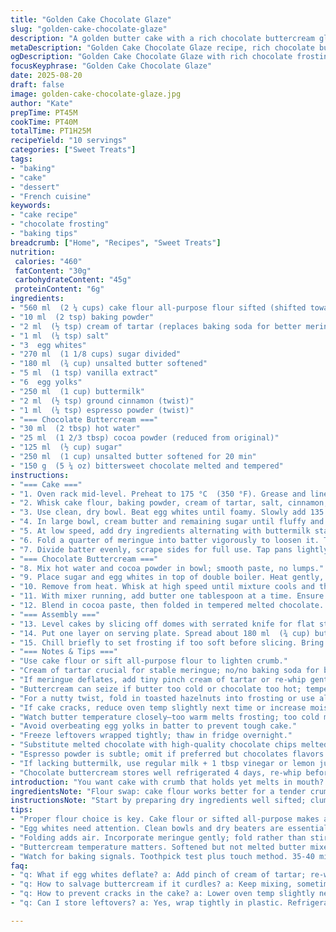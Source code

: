 ```yaml
---
title: "Golden Cake Chocolate Glaze"
slug: "golden-cake-chocolate-glaze"
description: "A golden butter cake with a rich chocolate buttercream glaze. Uses cake flour swap for a lighter crumb, replace baking soda with cream of tartar to stabilize egg whites better. Adds cinnamon for warmth and a pinch of espresso powder to intensify chocolate notes. Egg whites whipped to medium peaks then folded gently to avoid deflation. Chocolate buttercream tempered to avoid graininess. Watch for cake doneness using toothpick and spring-back touch—don’t overbake. Classic texture, nuanced chocolate finish. Useful substitutions offered, troubleshooting tips for buttercream and cake shape included."
metaDescription: "Golden Cake Chocolate Glaze recipe, rich chocolate buttercream. Fluffy layers with warm cinnamon; experience delightful flavors."
ogDescription: "Golden Cake Chocolate Glaze with rich chocolate frosting. Perfect for any occasion, layered cake brings warmth with cinnamon and espresso notes."
focusKeyphrase: "Golden Cake Chocolate Glaze"
date: 2025-08-20
draft: false
image: golden-cake-chocolate-glaze.jpg
author: "Kate"
prepTime: PT45M
cookTime: PT40M
totalTime: PT1H25M
recipeYield: "10 servings"
categories: ["Sweet Treats"]
tags:
- "baking"
- "cake"
- "dessert"
- "French cuisine"
keywords:
- "cake recipe"
- "chocolate frosting"
- "baking tips"
breadcrumb: ["Home", "Recipes", "Sweet Treats"]
nutrition: 
 calories: "460"
 fatContent: "30g"
 carbohydrateContent: "45g"
 proteinContent: "6g"
ingredients:
- "560 ml  (2 ¼ cups) cake flour all-purpose flour sifted (shifted towards cake flour for softness)"
- "10 ml  (2 tsp) baking powder"
- "2 ml  (½ tsp) cream of tartar (replaces baking soda for better meringue stabilization)"
- "1 ml  (¼ tsp) salt"
- "3  egg whites"
- "270 ml  (1 1/8 cups) sugar divided"
- "180 ml  (¾ cup) unsalted butter softened"
- "5 ml  (1 tsp) vanilla extract"
- "6  egg yolks"
- "250 ml  (1 cup) buttermilk"
- "2 ml  (½ tsp) ground cinnamon (twist)"
- "1 ml  (¼ tsp) espresso powder (twist)"
- "=== Chocolate Buttercream ==="
- "30 ml  (2 tbsp) hot water"
- "25 ml  (1 2/3 tbsp) cocoa powder (reduced from original)"
- "125 ml  (½ cup) sugar"
- "250 ml  (1 cup) unsalted butter softened for 20 min"
- "150 g  (5 ¼ oz) bittersweet chocolate melted and tempered"
instructions:
- "=== Cake ==="
- "1. Oven rack mid-level. Preheat to 175 °C  (350 °F). Grease and line bottoms of two 20 cm  (8 inch) springform pans. Paper must fit snugly—prevents crust cracking."
- "2. Whisk cake flour, baking powder, cream of tartar, salt, cinnamon, and espresso powder in medium bowl. Sifting helps avoid clumps."
- "3. Use clean, dry bowl. Beat egg whites until foamy. Slowly add 135 ml  (½ cup) sugar while whisking, build to medium peaks—stiff but not dry. Look for shiny texture, holds shape with slight curl at tip. Stop over-beating or drying out; leads to flat cake."
- "4. In large bowl, cream butter and remaining sugar until fluffy and pale, 2-3 minutes with paddle. Add yolks one at a time, mixing until smooth. Scrape bowl sides—no pockets."
- "5. At low speed, add dry ingredients alternating with buttermilk starting and ending with dry. Avoid over-mixing to keep batter light; stop as soon as streaks disappear."
- "6. Fold a quarter of meringue into batter vigorously to loosen it. Then fold gently remaining whites with a rubber spatula—no deflate. See swirls disappear but batter stays airy."
- "7. Divide batter evenly, scrape sides for full use. Tap pans lightly on counter to release air bubbles. Bake 35-40 minutes. Toothpick inserted must come out clean or with a few moist crumbs; cake springs back lightly to touch—if wobbles, add bake time. Cool 10 minutes in pan, run a knife to loosen edges, flip onto rack paper side up. Cool completely."
- "=== Chocolate Buttercream ==="
- "8. Mix hot water and cocoa powder in bowl; smooth paste, no lumps."
- "9. Place sugar and egg whites in top of double boiler. Heat gently, whisk constantly until sugar dissolves and mixture reaches about 65 °C  (150 °F), no grainy sugar feels on finger."
- "10. Remove from heat. Whisk at high speed until mixture cools and thickens to firm peaks, about 15 minutes. Bowl should be cool to touch."
- "11. With mixer running, add butter one tablespoon at a time. Ensure each fully incorporated before next. Butter must be room temp or frosting splits. If curdled, keep mixing; will come together."
- "12. Blend in cocoa paste, then folded in tempered melted chocolate. Texture should turn glossy and spreadable."
- "=== Assembly ==="
- "13. Level cakes by slicing off domes with serrated knife for flat stacking."
- "14. Put one layer on serving plate. Spread about 180 ml  (¾ cup) buttercream evenly. Top with second layer; cover whole cake with remaining buttercream. Use offset spatula for smooth finish or textured with back of spoon."
- "15. Chill briefly to set frosting if too soft before slicing. Bring to room temperature before serving for best texture."
- "=== Notes & Tips ==="
- "Use cake flour or sift all-purpose flour to lighten crumb."
- "Cream of tartar crucial for stable meringue; no/no baking soda for better rise and tenderness."
- "If meringue deflates, add tiny pinch cream of tartar or re-whip gently."
- "Buttercream can seize if butter too cold or chocolate too hot; temper temperatures slowly."
- "For a nutty twist, fold in toasted hazelnuts into frosting or use almond flour for partial flour swap."
- "If cake cracks, reduce oven temp slightly next time or increase moisture by adding sour cream."
- "Watch butter temperature closely—too warm melts frosting; too cold makes mixing hard."
- "Avoid overbeating egg yolks in batter to prevent tough cake."
- "Freeze leftovers wrapped tightly; thaw in fridge overnight."
- "Substitute melted chocolate with high-quality chocolate chips melted slowly for glossy finish."
- "Espresso powder is subtle; omit if preferred but chocolates flavors flatten."
- "If lacking buttermilk, use regular milk + 1 tbsp vinegar or lemon juice, let sit 5 min."
- "Chocolate buttercream stores well refrigerated 4 days, re-whip before use."
introduction: "You want cake with crumb that holds yet melts in mouth? Texture matters. Whipping whites medium peaks—not dry powder—makes difference. Folding technique saves air pockets; sloppy mixing kills lightness. Cinnamon and espresso powder add subtle layers; don’t skip. Egg yolks just mixed, no beating frenzy; overwork risks toughness. Butter softened not melted. Temperature control on buttercream critical; butter too cold? Lumpy cream, too warm? Runny mess. Cocoa paste done right delivers color and flavor, no bitterness. Chocolate tempered, not hot dump-in, glossy, shiny. Cake domes—slice them flat; stacking otherwise uneven, unstable. Toothpick is ol’ friend not timer absolute. If toothpick juicy—cake underbaked, stickybase. Smell cues too; sweet butter and cocoa mingle when done. Take notes, adapt with what’s on hand. Scenarios handled, recipes shouldn’t trap you."
ingredientsNote: "Flour swap: cake flour works better for a tender crumb compared to straight all-purpose; sift all dry for uniform mixing. Swapping baking soda with cream of tartar gives meringue more stability protecting volume through baking. Adding espresso powder enriches cocoa without discernable coffee taste, a baker’s secret. Ground cinnamon brings autumn warmth, easy uplift. Sugar split into meringue and creamed phase helps structure, avoiding dense cake. Butter always softened fully but not melted; temper crucial, especially for buttercream. Egg whites and yolks separated fresh for best aeration and binding. Buttermilk used for acid balance and moisture—if none, homemade acidified milk fine substitute. Using high-quality dark chocolate (60-70%) adds depth. Cocoa powder reduced slightly to avoid bitter glaze."
instructionsNote: "Start by preparing dry ingredients well sifted; clumps ruin smooth batter. Whipping whites requires vigilance; noisy whisks and silky sheen signal readiness. Incorporate whites carefully to preserve air—piercing blobs squash volume. Baking requires visual and tactile judgement; doming and color matter. Underbaked cake is gummy on test; overbaked dries out. Chocolate buttercream needs temperature awareness; mixing butter cold stops smooth suspension of egg base. Add butter incrementally to prevent curdling. Temper chocolate before folding; hot chocolate kills buttercream texture. Cake leveling prevents push-out and collapse during layering. Final assembly cool but not cold; firm frosting makes cutting clean. Practice patience during beating and folding for best rise and texture. No shortcuts on temperature or mixing speed without sacrifice."
tips:
- "Proper flour choice is key. Cake flour or sifted all-purpose makes a lighter, fluffier cake. Measure carefully; weight gives accuracy. Consider sifting twice."
- "Egg whites need attention. Clean bowls and dry beaters are essential for peak volume. Monitor as you whisk. Medium peaks—shiny, firm yet tender. Don't overdo it."
- "Folding adds air. Incorporate meringue gently; fold rather than stir. You want a light batter. Swirls remain—don't deflate whites. Be patient."
- "Buttercream temperature matters. Softened but not melted butter mixes better. Cold butter causes lumps; hot chocolate ruins texture. Control heat and timing."
- "Watch for baking signals. Toothpick test plus touch method. 35-40 min depending on your oven. Skill with senses helps avoid dry or gummy cake."
faq:
- "q: What if egg whites deflate? a: Add pinch of cream of tartar; re-whip gently. Sometimes just needs a bit of encouragement."
- "q: How to salvage buttercream if it curdles? a: Keep mixing, sometimes it comes back together. Make sure butter isn't too cold."
- "q: How to prevent cracks in the cake? a: Lower oven temp slightly next time; add moisture with sour cream. Control time, temperature matters."
- "q: Can I store leftovers? a: Yes, wrap tightly in plastic. Refrigerate for up to four days. Bring to room temp before serving. Keeps well."

---
```

